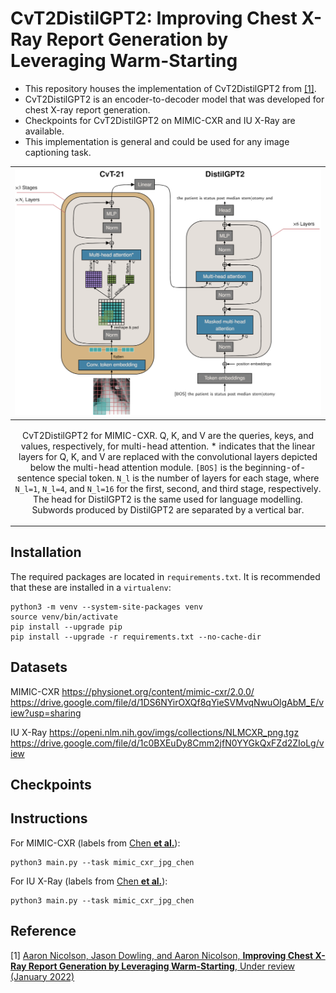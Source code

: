 
# CvT2DistilGPT2: Improving Chest X-Ray Report Generation by Leveraging Warm-Starting
- This repository houses the implementation of CvT2DistilGPT2 from [[1]](https://arxiv.org/abs/2201.09405).
- CvT2DistilGPT2 is an encoder-to-decoder model that was developed for chest X-ray report generation. 
- Checkpoints for CvT2DistilGPT2 on MIMIC-CXR and IU X-Ray are available.
- This implementation is general and could be used for any image captioning task.


|![](docs/figure.png)|
|----|
| <p align="center"> <a>CvT2DistilGPT2 for MIMIC-CXR. Q, K, and V are the queries, keys, and values, respectively, for multi-head attention. * indicates that the linear layers for Q, K, and V are replaced with the convolutional layers depicted below the multi-head attention module. `[BOS]` is the beginning-of-sentence special token. `N_l` is the number of layers for each stage, where `N_l=1`, `N_l=4`, and `N_l=16` for the first, second, and third stage, respectively. The head for DistilGPT2 is the same used for language modelling. Subwords produced by DistilGPT2 are separated by a vertical bar.</a> </p> |


## Installation
The required packages are located in `requirements.txt`. It is recommended that these are installed in a `virtualenv`:
```shell script
python3 -m venv --system-site-packages venv
source venv/bin/activate
pip install --upgrade pip
pip install --upgrade -r requirements.txt --no-cache-dir
```

## Datasets   

MIMIC-CXR
https://physionet.org/content/mimic-cxr/2.0.0/
https://drive.google.com/file/d/1DS6NYirOXQf8qYieSVMvqNwuOlgAbM_E/view?usp=sharing

IU X-Ray
https://openi.nlm.nih.gov/imgs/collections/NLMCXR_png.tgz
https://drive.google.com/file/d/1c0BXEuDy8Cmm2jfN0YYGkQxFZd2ZIoLg/view

## Checkpoints   


## Instructions   
For MIMIC-CXR (labels from [Chen **et al.**]()):
```shell script
python3 main.py --task mimic_cxr_jpg_chen
``` 

For IU X-Ray (labels from [Chen **et al.**]()):
```shell script
python3 main.py --task mimic_cxr_jpg_chen
``` 

## Reference
[1] [Aaron Nicolson, Jason Dowling, and Aaron Nicolson, **Improving Chest X-Ray Report Generation by Leveraging Warm-Starting**, Under review (January 2022)](https://arxiv.org/abs/2201.09405)



